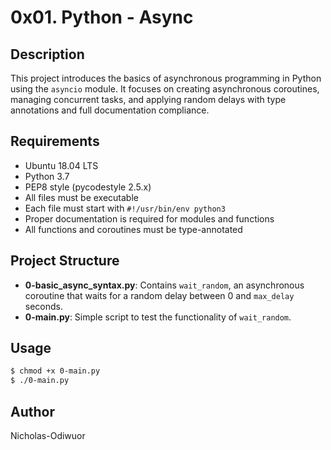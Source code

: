 # 0x01. Python - Async

## Description
This project introduces the basics of asynchronous programming in Python using the `asyncio` module. It focuses on creating asynchronous coroutines, managing concurrent tasks, and applying random delays with type annotations and full documentation compliance.

## Requirements
- Ubuntu 18.04 LTS
- Python 3.7
- PEP8 style (pycodestyle 2.5.x)
- All files must be executable
- Each file must start with `#!/usr/bin/env python3`
- Proper documentation is required for modules and functions
- All functions and coroutines must be type-annotated

## Project Structure
- **0-basic_async_syntax.py**: Contains `wait_random`, an asynchronous coroutine that waits for a random delay between 0 and `max_delay` seconds.
- **0-main.py**: Simple script to test the functionality of `wait_random`.

## Usage
```bash
$ chmod +x 0-main.py
$ ./0-main.py
```

## Author
Nicholas-Odiwuor


